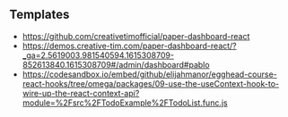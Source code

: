 ## Templates

- https://github.com/creativetimofficial/paper-dashboard-react
- https://demos.creative-tim.com/paper-dashboard-react/?_ga=2.5619003.981540594.1615308709-852613840.1615308709#/admin/dashboard#pablo
- https://codesandbox.io/embed/github/elijahmanor/egghead-course-react-hooks/tree/omega/packages/09-use-the-useContext-hook-to-wire-up-the-react-context-api?module=%2Fsrc%2FTodoExample%2FTodoList.func.js
